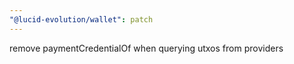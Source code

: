 ```yaml
---
"@lucid-evolution/wallet": patch
---
```


remove paymentCredentialOf when querying utxos from providers
